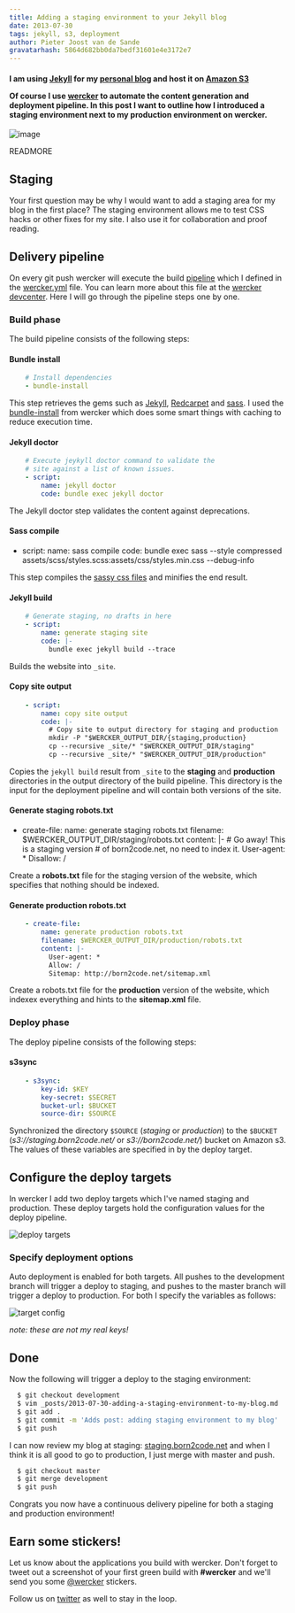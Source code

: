 ```yaml
---
title: Adding a staging environment to your Jekyll blog
date: 2013-07-30
tags: jekyll, s3, deployment
author: Pieter Joost van de Sande
gravatarhash: 5864d682bb0da7bedf31601e4e3172e7
---
```


<h4 class="subheader">
I am using <a href="http://jekyllrb.com">Jekyll</a> for my <a href="http://born2code.net">personal blog</a> and host it on <a href="http://aws.amazon.com/s3/">Amazon S3</a>

Of course I use <a href="http://wercker.com">wercker</a> to automate the content generation and deployment pipeline. In this post I want to outline how I introduced a staging environment next to my production environment on wercker.
</h4>

![image](http://f.cl.ly/items/0s0v1T2a120y33122D3L/wercker%2Bdeploy.png)

READMORE

## Staging

Your first question may be why I would want to add a staging area for my blog in the first place? The staging environment allows me to test CSS hacks or other fixes for my site. I also use it for collaboration and proof reading.

## Delivery pipeline

On every git push wercker will execute the build [pipeline](http://devcenter.wercker.com/articles/introduction/pipeline.html) which I defined in the [wercker.yml](https://github.com/pjvds/born2code.net/blob/master/wercker.yml) file. You can learn more about this file at the [wercker devcenter](http://devcenter.wercker.com/articles/werckeryml/). Here I will go through the pipeline steps one by one.

### Build phase

The build pipeline consists of the following steps:

#### Bundle install

``` yaml
    # Install dependencies
    - bundle-install
```
This step retrieves the gems such as [Jekyll](http://jekyllrb.com/), [Redcarpet](https://github.com/vmg/redcarpet) and [sass](http://sass-lang.com/). I used the [bundle-install](https://app.wercker.com/#applications/51c829d13179be44780020be/tab/details) from wercker which does some smart things with caching to reduce execution time.

#### Jekyll doctor

``` yaml
    # Execute jeykyll doctor command to validate the
    # site against a list of known issues.
    - script:
        name: jekyll doctor
        code: bundle exec jekyll doctor
```

The Jekyll doctor step validates the content against deprecations.

#### Sass compile

  - script:
        name: sass compile
        code: bundle exec sass --style compressed assets/scss/styles.scss:assets/css/styles.min.css --debug-info

This step compiles the [sassy css files](https://github.com/pjvds/born2code.net/tree/master/assets/scss) and minifies the end result.

#### Jekyll build

``` yaml
    # Generate staging, no drafts in here
    - script:
        name: generate staging site
        code: |-
          bundle exec jekyll build --trace
```

Builds the website into `_site`.

#### Copy site output

``` yaml
    - script:
        name: copy site output
        code: |-
          # Copy site to output directory for staging and production
          mkdir -P "$WERCKER_OUTPUT_DIR/{staging,production}
          cp --recursive _site/* "$WERCKER_OUTPUT_DIR/staging"
          cp --recursive _site/* "$WERCKER_OUTPUT_DIR/production"
```

Copies the `jekyll build` result from `_site` to the **staging** and **production** directories in the output directory of the build pipeline.
This directory is the input for the deployment pipeline and will contain both versions of the site.

#### Generate staging robots.txt

  - create-file:
        name: generate staging robots.txt
        filename: $WERCKER_OUTPUT_DIR/staging/robots.txt
        content: |-
          # Go away! This is a staging version
          # of born2code.net, no need to index it.
          User-agent: *
          Disallow: /

Create a **robots.txt** file for the staging version of the website, which specifies that nothing should be indexed.

#### Generate production robots.txt

``` yaml
    - create-file:
        name: generate production robots.txt
        filename: $WERCKER_OUTPUT_DIR/production/robots.txt
        content: |-
          User-agent: *
          Allow: /
          Sitemap: http://born2code.net/sitemap.xml
```

Create a robots.txt file for the **production** version of the website, which indexex everything and hints to the **sitemap.xml** file.

### Deploy phase

The deploy pipeline consists of the following steps:

#### s3sync

``` yaml
    - s3sync:
        key-id: $KEY
        key-secret: $SECRET
        bucket-url: $BUCKET
        source-dir: $SOURCE
```

Synchronized the directory `$SOURCE` (_staging_ or _production_) to the `$BUCKET` (_s3://staging.born2code.net/_ or _s3://born2code.net/_) bucket on Amazon s3. The values of these variables are specified in by the deploy target.

## Configure the deploy targets

In wercker I add two deploy targets which I've named staging and production. These deploy targets hold the configuration values for the deploy pipeline.

![deploy targets](http://f.cl.ly/items/3i2G303h363G3g33323y/targets.png)

### Specify deployment options

Auto deployment is enabled for both targets. All pushes to the development branch will trigger a deploy to staging, and pushes to the master branch will trigger a deploy to production. For both I specify the variables as follows:

![target config](http://f.cl.ly/items/1V2L0Q3j3v3u1p2a3b2K/target-config.png)

_note: these are not my real keys!_

## Done

Now the following will trigger a deploy to the staging environment:

``` bash
  $ git checkout development
  $ vim _posts/2013-07-30-adding-a-staging-environment-to-my-blog.md
  $ git add .
  $ git commit -m 'Adds post: adding staging environment to my blog'
  $ git push
```
I can now review my blog at staging: [staging.born2code.net](http://staging.born2code.net) and when I think it is all good to go to production, I just merge with master and push.

``` bash
  $ git checkout master
  $ git merge development
  $ git push
```

Congrats you now have a continuous delivery pipeline for both a staging and production environment!

## Earn some stickers!

Let us know about the applications you build with wercker. Don't forget to tweet out a screenshot of your first green build with **#wercker** and we'll send you some [@wercker](http://twitter.com/wercker) stickers.

Follow us on [twitter](http://twitter.com/wercker) as well to stay in the loop.
